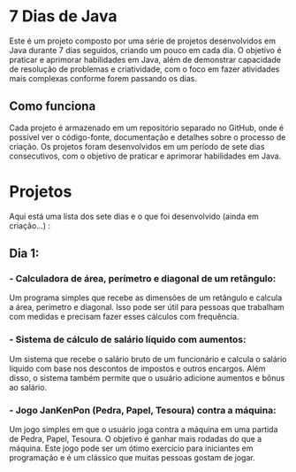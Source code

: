 # 7 Dias de Java
Este é um projeto composto por uma série de projetos desenvolvidos em Java durante 7 dias seguidos, criando um pouco em cada dia. O objetivo é praticar e aprimorar habilidades em Java, além de demonstrar capacidade de resolução de problemas e criatividade, com o foco em fazer atividades mais complexas conforme forem passando os dias.

## Como funciona
Cada projeto é armazenado em um repositório separado no GitHub, onde é possível ver o código-fonte, documentação e detalhes sobre o processo de criação. Os projetos foram desenvolvidos em um período de sete dias consecutivos, com o objetivo de praticar e aprimorar habilidades em Java.

# Projetos
Aqui está uma lista dos sete dias e o que foi desenvolvido (ainda em criação...) :

## Dia 1:

### - Calculadora de área, perímetro e diagonal de um retângulo:
Um programa simples que recebe as dimensões de um retângulo e calcula a área, perímetro e diagonal. Isso pode ser útil para pessoas que trabalham com medidas e precisam fazer esses cálculos com frequência.

### - Sistema de cálculo de salário líquido com aumentos: 
Um sistema que recebe o salário bruto de um funcionário e calcula o salário líquido com base nos descontos de impostos e outros encargos. Além disso, o sistema também permite que o usuário adicione aumentos e bônus ao salário.

### - Jogo JanKenPon (Pedra, Papel, Tesoura) contra a máquina: 
Um jogo simples em que o usuário joga contra a máquina em uma partida de Pedra, Papel, Tesoura. O objetivo é ganhar mais rodadas do que a máquina. Este jogo pode ser um ótimo exercício para iniciantes em programação e é um clássico que muitas pessoas gostam de jogar.
